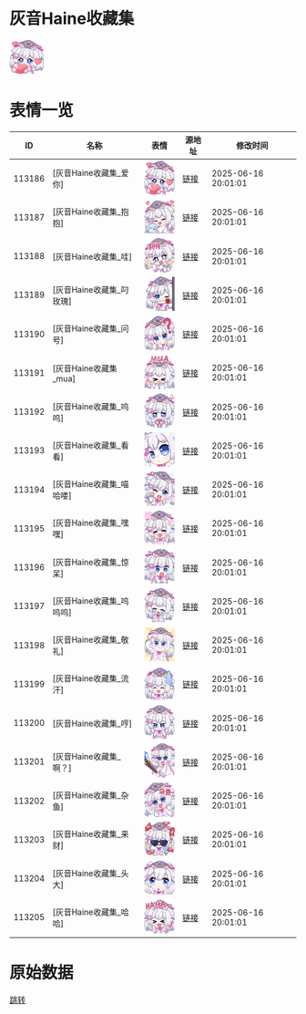 # 灰音Haine收藏集

<img src="./cover.png" height="60" alt="cover" />

# 表情一览

|ID|名称|表情|源地址|修改时间|
|----|----|----|----|----|
|113186|[灰音Haine收藏集_爱你]|<img src="./pic/113186_%5B灰音Haine收藏集_爱你%5D.png" height="60" alt="爱你"/>|[链接](https://i0.hdslb.com/bfs/garb/6b410458c1808817a4a39a8f8e748bcec24bb81a.png)|2025-06-16 20:01:01|
|113187|[灰音Haine收藏集_抱抱]|<img src="./pic/113187_%5B灰音Haine收藏集_抱抱%5D.png" height="60" alt="抱抱"/>|[链接](https://i0.hdslb.com/bfs/garb/c7a3147e4779507225b63e61f74c65be7d77a4dc.png)|2025-06-16 20:01:01|
|113188|[灰音Haine收藏集_哇]|<img src="./pic/113188_%5B灰音Haine收藏集_哇%5D.png" height="60" alt="哇"/>|[链接](https://i0.hdslb.com/bfs/garb/c172351b56c86c4f49ff95866c76cfcec4dd17ce.png)|2025-06-16 20:01:01|
|113189|[灰音Haine收藏集_叼玫瑰]|<img src="./pic/113189_%5B灰音Haine收藏集_叼玫瑰%5D.png" height="60" alt="叼玫瑰"/>|[链接](https://i0.hdslb.com/bfs/garb/dcc9035743e65bd2d6c1daf5e0bfa4731fa6b3c3.png)|2025-06-16 20:01:01|
|113190|[灰音Haine收藏集_问号]|<img src="./pic/113190_%5B灰音Haine收藏集_问号%5D.png" height="60" alt="问号"/>|[链接](https://i0.hdslb.com/bfs/garb/457dee6e81b4cdfbaf9e766a3d0b8ffde906f220.png)|2025-06-16 20:01:01|
|113191|[灰音Haine收藏集_mua]|<img src="./pic/113191_%5B灰音Haine收藏集_mua%5D.png" height="60" alt="mua"/>|[链接](https://i0.hdslb.com/bfs/garb/904e666e5235fbf2672604fc2a290f099a9a62f0.png)|2025-06-16 20:01:01|
|113192|[灰音Haine收藏集_呜呜]|<img src="./pic/113192_%5B灰音Haine收藏集_呜呜%5D.png" height="60" alt="呜呜"/>|[链接](https://i0.hdslb.com/bfs/garb/14330a6abce16dcda133f4e0621fb9b654c329ee.png)|2025-06-16 20:01:01|
|113193|[灰音Haine收藏集_看看]|<img src="./pic/113193_%5B灰音Haine收藏集_看看%5D.png" height="60" alt="看看"/>|[链接](https://i0.hdslb.com/bfs/garb/4980da6bc26b21cd9df019c8559473986917daa0.png)|2025-06-16 20:01:01|
|113194|[灰音Haine收藏集_喵哈喽]|<img src="./pic/113194_%5B灰音Haine收藏集_喵哈喽%5D.png" height="60" alt="喵哈喽"/>|[链接](https://i0.hdslb.com/bfs/garb/133ed923df5a8de532bdae5abc2b3dc8eeb6b4ff.png)|2025-06-16 20:01:01|
|113195|[灰音Haine收藏集_嘿嘿]|<img src="./pic/113195_%5B灰音Haine收藏集_嘿嘿%5D.png" height="60" alt="嘿嘿"/>|[链接](https://i0.hdslb.com/bfs/garb/6a31699dc6b536cdb16f89804b910bd3f119f892.png)|2025-06-16 20:01:01|
|113196|[灰音Haine收藏集_惊呆]|<img src="./pic/113196_%5B灰音Haine收藏集_惊呆%5D.png" height="60" alt="惊呆"/>|[链接](https://i0.hdslb.com/bfs/garb/90b4897f83614c4e4522b31fb20c4039d6ff99e3.png)|2025-06-16 20:01:01|
|113197|[灰音Haine收藏集_呜呜呜]|<img src="./pic/113197_%5B灰音Haine收藏集_呜呜呜%5D.png" height="60" alt="呜呜呜"/>|[链接](https://i0.hdslb.com/bfs/garb/0e252c7162dba4801dae871946faffcc5e169fef.png)|2025-06-16 20:01:01|
|113198|[灰音Haine收藏集_敬礼]|<img src="./pic/113198_%5B灰音Haine收藏集_敬礼%5D.png" height="60" alt="敬礼"/>|[链接](https://i0.hdslb.com/bfs/garb/fe9910f71e9207d9815cd0b5a418d79472912199.png)|2025-06-16 20:01:01|
|113199|[灰音Haine收藏集_流汗]|<img src="./pic/113199_%5B灰音Haine收藏集_流汗%5D.png" height="60" alt="流汗"/>|[链接](https://i0.hdslb.com/bfs/garb/ec31fe16ab2a814d3d4fafbc11127ed4d39d9875.png)|2025-06-16 20:01:01|
|113200|[灰音Haine收藏集_哼]|<img src="./pic/113200_%5B灰音Haine收藏集_哼%5D.png" height="60" alt="哼"/>|[链接](https://i0.hdslb.com/bfs/garb/14dcd2f4e1698d5c2b26fb45bc42beebbab264e1.png)|2025-06-16 20:01:01|
|113201|[灰音Haine收藏集_啊？]|<img src="./pic/113201_%5B灰音Haine收藏集_啊？%5D.png" height="60" alt="啊？"/>|[链接](https://i0.hdslb.com/bfs/garb/4f62dda54f6cdd2a84cc00b8ff0a86c8760a379f.png)|2025-06-16 20:01:01|
|113202|[灰音Haine收藏集_杂鱼]|<img src="./pic/113202_%5B灰音Haine收藏集_杂鱼%5D.png" height="60" alt="杂鱼"/>|[链接](https://i0.hdslb.com/bfs/garb/9afc291ee86c1f03807d93111b943789bd74be9a.png)|2025-06-16 20:01:01|
|113203|[灰音Haine收藏集_来财]|<img src="./pic/113203_%5B灰音Haine收藏集_来财%5D.png" height="60" alt="来财"/>|[链接](https://i0.hdslb.com/bfs/garb/5f640893946f12eaf2dec590af4537c2d12a01cb.png)|2025-06-16 20:01:01|
|113204|[灰音Haine收藏集_头大]|<img src="./pic/113204_%5B灰音Haine收藏集_头大%5D.png" height="60" alt="头大"/>|[链接](https://i0.hdslb.com/bfs/garb/99dd435b19874f5c280f330f1475c0a6b6d67ec5.png)|2025-06-16 20:01:01|
|113205|[灰音Haine收藏集_哈哈]|<img src="./pic/113205_%5B灰音Haine收藏集_哈哈%5D.png" height="60" alt="哈哈"/>|[链接](https://i0.hdslb.com/bfs/garb/6c1cd4b6e225ebbbcc822476db1c858f4656da43.png)|2025-06-16 20:01:01|

# 原始数据

[跳转](./raw.json)

